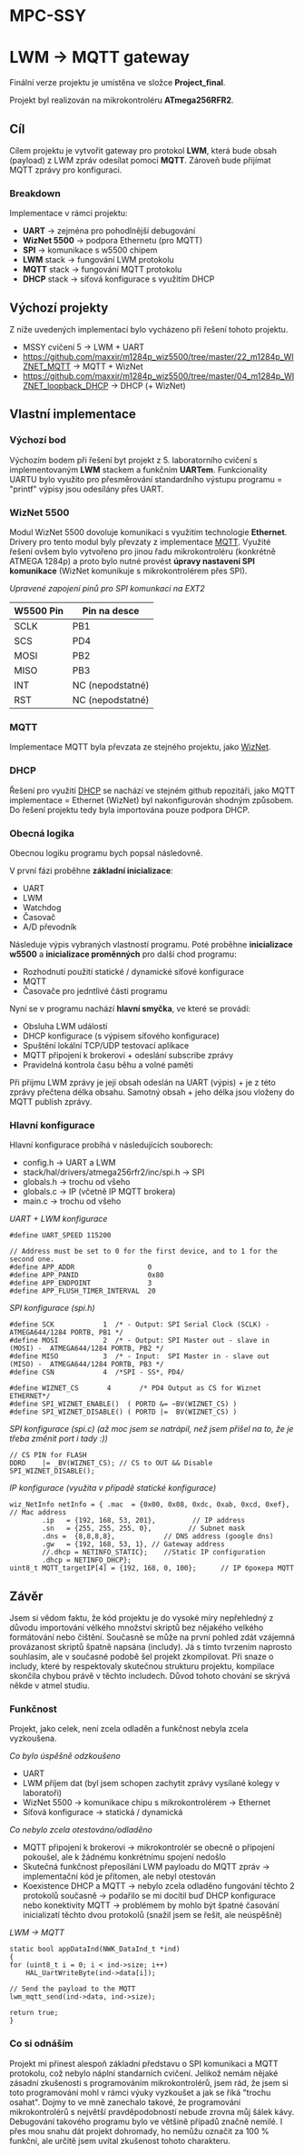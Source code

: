 
# MPC-SSY

# LWM -> MQTT gateway

Finální verze projektu je umístěna ve složce **Project_final**.

Projekt byl realizován na mikrokontroléru **ATmega256RFR2**.

## Cíl
Cílem projektu je vytvořit gateway pro protokol **LWM**, která bude obsah (payload) z LWM zpráv odesílat pomocí **MQTT**. Zároveň bude přijímat MQTT zprávy pro konfiguraci.

### Breakdown
Implementace v rámci projektu:

- **UART** -> zejména pro pohodlnější debugování
- **WizNet 5500** -> podpora Ethernetu (pro MQTT)
- **SPI** -> komunikace s w5500 chipem
- **LWM** stack -> fungování LWM protokolu
- **MQTT** stack -> fungování MQTT protokolu
- **DHCP** stack -> síťová konfigurace s využitím DHCP

## Výchozí projekty
Z níže uvedených implementací bylo vycházeno při řešení tohoto projektu.

- MSSY cvičení 5 -> LWM + UART
- https://github.com/maxxir/m1284p_wiz5500/tree/master/22_m1284p_WIZNET_MQTT -> MQTT + WizNet
- https://github.com/maxxir/m1284p_wiz5500/tree/master/04_m1284p_WIZNET_loopback_DHCP -> DHCP (+ WizNet)

## Vlastní implementace

### Výchozí bod
Výchozím bodem při řešení byt projekt z 5. laboratorního cvičení s implementovaným **LWM** stackem a funkčním **UARTem**. Funkcionality UARTU bylo využito pro přesměrování standardního výstupu programu = "printf" výpisy jsou odesílány přes UART.

### WizNet 5500
Modul WizNet 5500 dovoluje komunikaci s využitím technologie **Ethernet**. Drivery pro tento modul byly převzaty z implementace [MQTT](https://github.com/maxxir/m1284p_wiz5500/tree/master/22_m1284p_WIZNET_MQTT). Využité řešení ovšem bylo vytvořeno pro jinou řadu mikrokontroléru (konkrétně ATMEGA 1284p) a proto bylo nutné provést **úpravy nastavení SPI komunikace** (WizNet komunikuje s mikrokontrolérem přes SPI).

*Upravené zapojení pinů pro SPI komunkaci na EXT2*

| W5500 Pin | Pin na desce |
|-----------|--------------|
| SCLK      | PB1          |
| SCS       | PD4          |
| MOSI      | PB2          |
| MISO      | PB3          |
| INT       | NC (nepodstatné)|
| RST       | NC (nepodstatné)|

### MQTT
Implementace MQTT byla převzata ze stejného projektu, jako [WizNet](https://github.com/maxxir/m1284p_wiz5500/tree/master/22_m1284p_WIZNET_MQTT).

### DHCP
Řešení pro využití [DHCP](https://github.com/maxxir/m1284p_wiz5500/tree/master/04_m1284p_WIZNET_loopback_DHCP) se nachází ve stejném github repozitáři, jako MQTT implementace = Ethernet (WizNet) byl nakonfigurován shodným způsobem. Do řešení projektu tedy byla importována pouze podpora DHCP.

### Obecná logika
Obecnou logiku programu bych popsal následovně.

V první fázi proběhne **základní inicializace**:
- UART
- LWM
- Watchdog
- Časovač
- A/D převodník

Následuje výpis vybraných vlastností programu. Poté proběhne **inicializace w5500** a **inicializace proměnných** pro další chod programu:
- Rozhodnutí použití statické / dynamické síťové konfigurace
- MQTT
- Časovače pro jedntlivé části programu

Nyní se v programu nachází **hlavní smyčka**, ve které se provádí:
- Obsluha LWM událostí
- DHCP konfigurace (s výpisem síťového konfigurace)
- Spuštění lokální TCP/UDP testovací aplikace
- MQTT připojení k brokerovi + odeslání subscribe zprávy
- Pravidelná kontrola času běhu a volné paměti

Při přijmu LWM zprávy je její obsah odeslán na UART (výpis) + je z této zprávy přečtena délka obsahu. Samotný obsah + jeho délka jsou vloženy do MQTT publish zprávy.

### Hlavní konfigurace
Hlavní konfigurace probíhá v následujících souborech:
- config.h -> UART a LWM
- stack/hal/drivers/atmega256rfr2/inc/spi.h -> SPI
- globals.h -> trochu od všeho
- globals.c -> IP (včetně IP MQTT brokera)
- main.c -> trochu od všeho

*UART + LWM konfigurace*
```
#define UART_SPEED 115200

// Address must be set to 0 for the first device, and to 1 for the second one.
#define APP_ADDR                  0
#define APP_PANID                 0x80
#define APP_ENDPOINT              3
#define APP_FLUSH_TIMER_INTERVAL  20
```

*SPI konfigurace (spi.h)*
```
#define SCK            1  /* - Output: SPI Serial Clock (SCLK) - ATMEGA644/1284 PORTB, PB1 */
#define MOSI           2  /* - Output: SPI Master out - slave in (MOSI) -  ATMEGA644/1284 PORTB, PB2 */
#define MISO           3  /* - Input:  SPI Master in - slave out (MISO) -  ATMEGA644/1284 PORTB, PB3 */
#define CSN            4  /*SPI - SS*, PD4/

#define WIZNET_CS       4       /* PD4 Output as CS for Wiznet ETHERNET*/
#define SPI_WIZNET_ENABLE()  ( PORTD &= ~BV(WIZNET_CS) )
#define SPI_WIZNET_DISABLE() ( PORTD |=  BV(WIZNET_CS) )
```

*SPI konfigurace (spi.c) (až moc jsem se natrápil, než jsem přišel na to, že je třeba změnit port i tady :))*
```
// CS PIN for FLASH
DDRD	|= _BV(WIZNET_CS); // CS to OUT && Disable
SPI_WIZNET_DISABLE();
```

*IP konfigurace (využita v případě statické konfigurace)*
```
wiz_NetInfo netInfo = { .mac  = {0x00, 0x08, 0xdc, 0xab, 0xcd, 0xef}, // Mac address
		.ip   = {192, 168, 53, 201},         // IP address
		.sn   = {255, 255, 255, 0},         // Subnet mask
		.dns =  {8,8,8,8},			  // DNS address (google dns)
		.gw   = {192, 168, 53, 1}, // Gateway address
		//.dhcp = NETINFO_STATIC};    //Static IP configuration
		.dhcp = NETINFO_DHCP};
uint8_t MQTT_targetIP[4] = {192, 168, 0, 100};      // IP брокера MQTT
```

## Závěr
Jsem si vědom faktu, že kód projektu je do vysoké míry nepřehledný z důvodu importování vélkého množství skriptů bez nějakého velkého formátování nebo čištění. Současně se může na první pohled zdát vzájemná provázanost skriptů špatně napsána (includy). Já s tímto tvrzením naprosto souhlasím, ale v současné podobě šel projekt zkompilovat. Při snaze o includy, které by respektovaly skutečnou strukturu projektu, kompilace skončila chybou právě v těchto includech. Důvod tohoto chování se skrývá někde v atmel studiu.

### Funkčnost
Projekt, jako celek, není zcela odladěn a funkčnost nebyla zcela vyzkoušena.

*Co bylo úspěšně odzkoušeno*
- UART
- LWM příjem dat (byl jsem schopen zachytit zprávy vysílané kolegy v laboratoři)
- WizNet 5500 -> komunikace chipu s mikrokontrolérem -> Ethernet
- Síťová konfigurace -> statická / dynamická

*Co nebylo zcela otestováno/odladěno*
- MQTT připojení k brokerovi -> mikrokontrolér se obecně o připojení pokoušel, ale k žádnému konkrétnímu spojení nedošlo
- Skutečná funkčnost přeposílání LWM payloadu do MQTT zpráv -> implementační kód je přítomen, ale nebyl otestován
- Koexistence DHCP a MQTT -> nebylo zcela odladěno fungování těchto 2 protokolů současně -> podařilo se mi docítil buď DHCP konfigurace nebo konektivity MQTT -> problémem by mohlo být špatné časování inicializatí těchto dvou protokolů (snažil jsem se řešit, ale neúspěšně)

*LWM -> MQTT*
```
static bool appDataInd(NWK_DataInd_t *ind)
{
for (uint8_t i = 0; i < ind->size; i++)
	HAL_UartWriteByte(ind->data[i]);

// Send the payload to the MQTT
lwm_mqtt_send(ind->data, ind->size);

return true;
}
```

### Co si odnáším
Projekt mi přinest alespoň základní představu o SPI komunikaci a MQTT protokolu, což nebylo náplní standarních cvičení. Jelikož nemám nějaké zásadní zkušenosti s programováním mikrokontrolérů, jsem rád, že jsem si toto programování mohl v rámci výuky vyzkoušet a jak se říká "trochu osahat". Dojmy to ve mně zanechalo takové, že programování mikrokontrolérů s největší pravděpodobností nebude zrovna můj šálek kávy. Debugování takového programu bylo ve většině případů značně nemilé. I přes mou snahu dát projekt dohromady, ho nemůžu označit za 100 % funkční, ale určitě jsem uvítal zkušenost tohoto charakteru.
